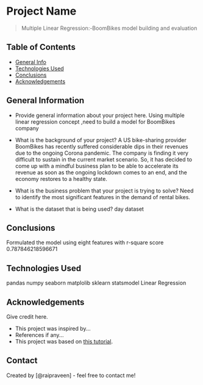 # Project Name
> Multiple Linear Regression:-BoomBikes model building and evaluation


## Table of Contents
* [General Info](#general-information)
* [Technologies Used](#technologies-used)
* [Conclusions](#conclusions)
* [Acknowledgements](#acknowledgements)

<!-- You can include any other section that is pertinent to your problem -->

## General Information
- Provide general information about your project here.
Using multiple linear regression concept ,need to build a model for BoomBikes company

- What is the background of your project?
A US bike-sharing provider BoomBikes has recently suffered considerable dips in their revenues due to the ongoing Corona pandemic. The company is finding it very difficult to sustain in the current market scenario. So, it has decided to come up with a mindful business plan to be able to accelerate its revenue as soon as the ongoing lockdown comes to an end, and the economy restores to a healthy state. 

- What is the business problem that your project is trying to solve?
Need to identify the most significant features in the demand of rental bikes.

- What is the dataset that is being used?
day dataset
<!-- You don't have to answer all the questions - just the ones relevant to your project. -->

## Conclusions
Formulated the model using eight features with r-square score 0.787846218596671

<!-- You don't have to answer all the questions - just the ones relevant to your project. -->


## Technologies Used
pandas
numpy
seaborn
matplolib
sklearn
statsmodel
Linear Regression


<!-- As the libraries versions keep on changing, it is recommended to mention the version of library used in this project -->

## Acknowledgements
Give credit here.
- This project was inspired by...
- References if any...
- This project was based on [this tutorial](https://www.example.com).


## Contact
Created by [@raipraveen] - feel free to contact me!


<!-- Optional -->
<!-- ## License -->
<!-- This project is open source and available under the [... License](). -->

<!-- You don't have to include all sections - just the one's relevant to your project -->
